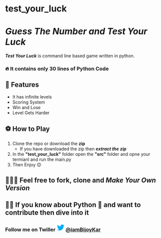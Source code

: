 # test_your_luck
# *Guess The Number and Test Your Luck* 
***Test Your Luck*** is command line based game written in python.
###  🔥  It contains only 30 lines of Python Code

## 🚀 Features
- It has infinite levels
- Scoring System
- Win and Lose
- Level Gets Harder
  

## ⚽ How to Play 
1. Clone the repo or download the **zip**
   - If you have downloaded the zip then ***extract the zip***
2. In the **"test_your_luck"** folder open the **"src"** folder and opne your termianl and run the main.py 
3. Then Enjoy 😊



## 👩🏾‍💻 Feel free to fork, clone and *Make Your Own Version*


## 🙋🏽 If you know about Python 🐍 and want to contribute then dive into it 

###  Follow me on Twiller <img src="media/twitter-transparent-logo-social-media.png" width=25px height=25px> [@iamBijoyKar](https://twitter.com/iamBijoyKar)
